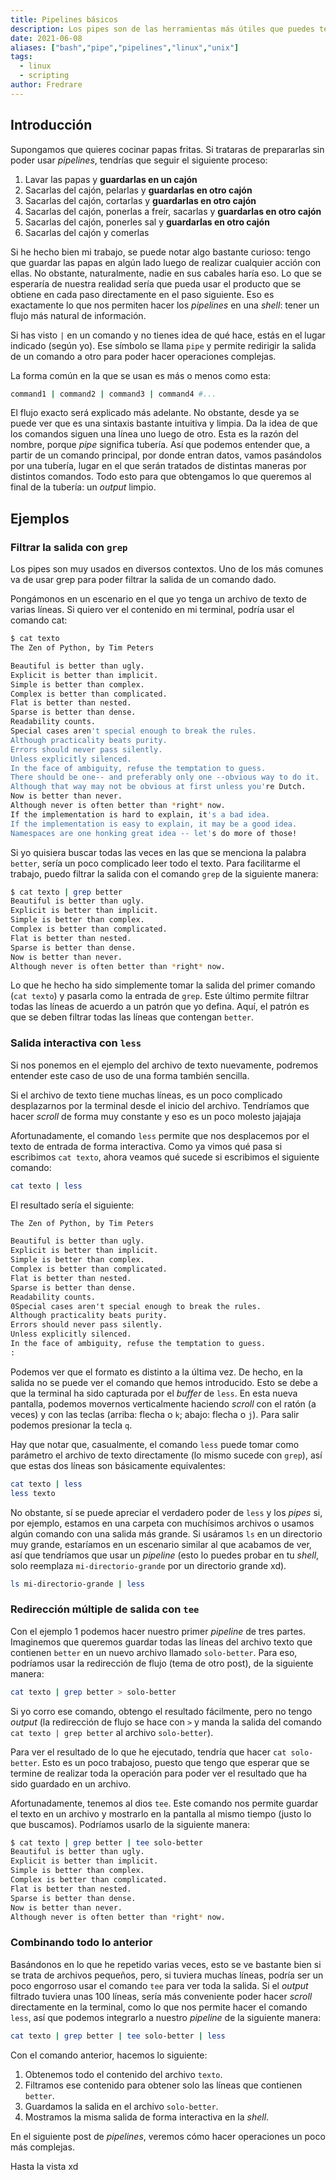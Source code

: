 ```yaml
---
title: Pipelines básicos
description: Los pipes son de las herramientas más útiles que puedes tener en una shell
date: 2021-06-08
aliases: ["bash","pipe","pipelines","linux","unix"]
tags:
  - linux
  - scripting
author: Fredrare
---
```


## Introducción
Supongamos que quieres cocinar papas fritas. Si trataras de prepararlas sin poder usar *pipelines*, tendrías que seguir el siguiente proceso:
1. Lavar las papas y **guardarlas en un cajón**
2. Sacarlas del cajón, pelarlas y **guardarlas en otro cajón**
3. Sacarlas del cajón, cortarlas y **guardarlas en otro cajón**
4. Sacarlas del cajón, ponerlas a freír, sacarlas y **guardarlas en otro cajón**
5. Sacarlas del cajón, ponerles sal y **guardarlas en otro cajón**
6. Sacarlas del cajón y comerlas

Si he hecho bien mi trabajo, se puede notar algo bastante curioso: tengo que guardar las papas en algún lado luego de realizar cualquier acción con ellas. No obstante, naturalmente, nadie en sus cabales haría eso. Lo que se esperaría de nuestra realidad sería que pueda usar el producto que se obtiene en cada paso directamente en el paso siguiente. Eso es exactamente lo que nos permiten hacer los *pipelines* en una *shell*: tener un flujo más natural de información.

Si has visto `|` en un comando y no tienes idea de qué hace, estás en el lugar indicado (según yo). Ese símbolo se llama `pipe` y permite redirigir la salida de un comando a otro para poder hacer operaciones complejas.

La forma común en la que se usan es más o menos como esta:

```bash
command1 | command2 | command3 | command4 #...
```

El flujo exacto será explicado más adelante. No obstante, desde ya se puede ver que es una sintaxis bastante intuitiva y limpia. Da la idea de que los comandos siguen una línea uno luego de otro. Esta es la razón del nombre, porque *pipe* significa tubería. Así que podemos entender que, a partir de un comando principal, por donde entran datos, vamos pasándolos por una tubería, lugar en el que serán tratados de distintas maneras por distintos comandos. Todo esto para que obtengamos lo que queremos al final de la tubería: un *output* limpio.

## Ejemplos

### Filtrar la salida con `grep`
Los pipes son muy usados en diversos contextos. Uno de los más comunes va de usar grep para poder filtrar la salida de un comando dado.

Pongámonos en un escenario en el que yo tenga un archivo de texto de varias líneas. Si quiero ver el contenido en mi terminal, podría usar el comando cat:

```bash
$ cat texto 
The Zen of Python, by Tim Peters

Beautiful is better than ugly.
Explicit is better than implicit.
Simple is better than complex.
Complex is better than complicated.
Flat is better than nested.
Sparse is better than dense.
Readability counts.
Special cases aren't special enough to break the rules.
Although practicality beats purity.
Errors should never pass silently.
Unless explicitly silenced.
In the face of ambiguity, refuse the temptation to guess.
There should be one-- and preferably only one --obvious way to do it.
Although that way may not be obvious at first unless you're Dutch.
Now is better than never.
Although never is often better than *right* now.
If the implementation is hard to explain, it's a bad idea.
If the implementation is easy to explain, it may be a good idea.
Namespaces are one honking great idea -- let's do more of those!
```

Si yo quisiera buscar todas las veces en las que se menciona la palabra `better`, sería un poco complicado leer todo el texto. Para facilitarme el trabajo, puedo filtrar la salida con el comando `grep` de la siguiente manera:

```bash
$ cat texto | grep better
Beautiful is better than ugly.
Explicit is better than implicit.
Simple is better than complex.
Complex is better than complicated.
Flat is better than nested.
Sparse is better than dense.
Now is better than never.
Although never is often better than *right* now.
```

Lo que he hecho ha sido simplemente tomar la salida del primer comando (`cat texto`) y pasarla como la entrada de `grep`. Este último permite filtrar todas las líneas de acuerdo a un patrón que yo defina. Aquí, el patrón es que se deben filtrar todas las líneas que contengan `better`.

### Salida interactiva con `less`
Si nos ponemos en el ejemplo del archivo de texto nuevamente, podremos entender este caso de uso de una forma también sencilla.

Si el archivo de texto tiene muchas líneas, es un poco complicado desplazarnos por la terminal desde el inicio del archivo. Tendríamos que hacer *scroll* de forma muy constante y eso es un poco molesto jajajaja

Afortunadamente, el comando `less` permite que nos desplacemos por el texto de entrada de forma interactiva. Como ya vimos qué pasa si escribimos `cat texto`, ahora veamos qué sucede si escribimos el siguiente comando:

```bash
cat texto | less
```

El resultado sería el siguiente:

```txt
The Zen of Python, by Tim Peters

Beautiful is better than ugly.
Explicit is better than implicit.
Simple is better than complex.
Complex is better than complicated.
Flat is better than nested.
Sparse is better than dense.
Readability counts.
0Special cases aren't special enough to break the rules.
Although practicality beats purity.
Errors should never pass silently.
Unless explicitly silenced.
In the face of ambiguity, refuse the temptation to guess.
:
```

Podemos ver que el formato es distinto a la última vez. De hecho, en la salida no se puede ver el comando que hemos introducido. Esto se debe a que la terminal ha sido capturada por el *buffer* de `less`. En esta nueva pantalla, podemos movernos verticalmente haciendo *scroll* con el ratón (a veces) y con las teclas (arriba: flecha o `k`; abajo: flecha o `j`). Para salir podemos presionar la tecla `q`.

Hay que notar que, casualmente, el comando `less` puede tomar como parámetro el archivo de texto directamente (lo mismo sucede con `grep`), así que estas dos líneas son básicamente equivalentes:

```bash
cat texto | less
less texto
```

No obstante, sí se puede apreciar el verdadero poder de `less` y los *pipes* si, por ejemplo, estamos en una carpeta con muchísimos archivos o usamos algún comando con una salida más grande. Si usáramos `ls` en un directorio muy grande, estaríamos en un escenario similar al que acabamos de ver, así que tendríamos que usar un *pipeline* (esto lo puedes probar en tu *shell*, solo reemplaza `mi-directorio-grande` por un directorio grande xd).

```bash
ls mi-directorio-grande | less
```

### Redirección múltiple de salida con `tee`
Con el ejemplo 1 podemos hacer nuestro primer *pipeline* de tres partes. Imaginemos que queremos guardar todas las líneas del archivo texto que contienen `better` en un nuevo archivo llamado `solo-better`. Para eso, podríamos usar la redirección de flujo (tema de otro post), de la siguiente manera:

```bash
cat texto | grep better > solo-better
```

Si yo corro ese comando, obtengo el resultado fácilmente, pero no tengo *output* (la redirección de flujo se hace con `>` y manda la salida del comando `cat texto | grep better` al archivo `solo-better`).

Para ver el resultado de lo que he ejecutado, tendría que hacer `cat solo-better`. Esto es un poco trabajoso, puesto que tengo que esperar que se termine de realizar toda la operación para poder ver el resultado que ha sido guardado en un archivo.

Afortunadamente, tenemos al dios `tee`. Este comando nos permite guardar el texto en un archivo y mostrarlo en la pantalla al mismo tiempo (justo lo que buscamos). Podríamos usarlo de la siguiente manera:

```bash
$ cat texto | grep better | tee solo-better
Beautiful is better than ugly.
Explicit is better than implicit.
Simple is better than complex.
Complex is better than complicated.
Flat is better than nested.
Sparse is better than dense.
Now is better than never.
Although never is often better than *right* now.
```

### Combinando todo lo anterior
Basándonos en lo que he repetido varias veces, esto se ve bastante bien si se trata de archivos pequeños, pero, si tuviera muchas líneas, podría ser un poco engorroso usar el comando `tee` para ver toda la salida. Si el *output* filtrado tuviera unas 100 líneas, sería más conveniente poder hacer *scroll* directamente en la terminal, como lo que nos permite hacer el comando `less`, así que podemos integrarlo a nuestro *pipeline* de la siguiente manera:

```bash
cat texto | grep better | tee solo-better | less
```

Con el comando anterior, hacemos lo siguiente:

1. Obtenemos todo el contenido del archivo `texto`.
2. Filtramos ese contenido para obtener solo las líneas que contienen `better`.
3. Guardamos la salida en el archivo `solo-better`.
4. Mostramos la misma salida de forma interactiva en la *shell*.

En el siguiente post de *pipelines*, veremos cómo hacer operaciones un poco más complejas.

Hasta la vista xd